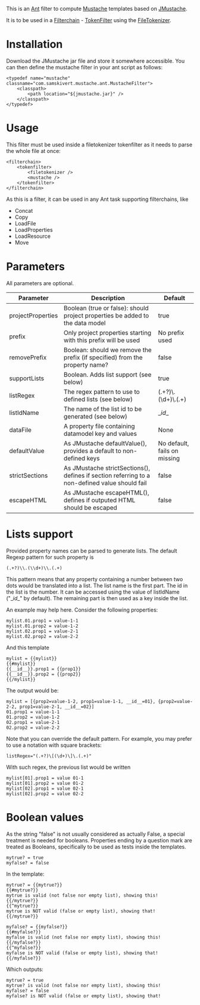 This is an [Ant](http://ant.apache.org/) filter to compute [Mustache](http://mustache.github.io/) templates based on [JMustache](https://github.com/samskivert/jmustache).

It is to be used in a [Filterchain](http://ant.apache.org/manual/Types/filterchain.html) - [TokenFilter](http://ant.apache.org/manual/Types/filterchain.html#tokenfilter) using the [FileTokenizer](http://ant.apache.org/manual/Types/filterchain.html#filetokenizer).

Installation
============

Download the JMustache jar file and store it somewhere accessible.
You can then define the mustache filter in your ant script as follows:

	<typedef name="mustache" classname="com.samskivert.mustache.ant.MustacheFilter">
		<classpath>
			<path location="${jmustache.jar}" />
		</classpath>
	</typedef>

Usage
=====

This filter must be used inside a filetokenizer tokenfilter as it needs to parse the whole file at once:

	<filterchain>
		<tokenfilter>
			<filetokenizer />
			<mustache />
		</tokenfilter>
	</filterchain>

As this is a filter, it can be used in any Ant task supporting filterchains, like
* Concat
* Copy
* LoadFile
* LoadProperties
* LoadResource
* Move

Parameters
==========

All parameters are optional.

| Parameter         | Description                                                                   | Default        |
|-------------------|-------------------------------------------------------------------------------|----------------|
| projectProperties | Boolean (true or false): should project properties be added to the data model | true           |
| prefix            | Only project properties starting with this prefix will be used                | No prefix used |
| removePrefix      | Boolean: should we remove the prefix (if specified) from the property name?   | false          |
| supportLists      | Boolean. Adds list support (see below)                                        | true           |
| listRegex         | The regex pattern to use to defined lists (see below)                   | (.+?)\\.(\\d+)\\.(.+) |
| listIdName        | The name of the list id to be generated (see below)                           | \__id__         |
| dataFile          | A property file containing datamodel key and values                           | None           |
| defaultValue      | As JMustache defaultValue(), provides a default to non-defined keys | No default, fails on missing|
| strictSections    | As JMustache strictSections(), defines if section referring to a non-defined value should fail | false |
| escapeHTML        | As JMustache escapeHTML(), defines if outputed HTML should be escaped         | false          |

Lists support
=============

Provided property names can be parsed to generate lists. The default Regexp pattern for such property is

	(.+?)\\.(\\d+)\\.(.+)

This pattern means that any property containing a number between two dots would be translated into a list.
The list name is the first part.
The id in the list is the number. It can be accessed using the value of listIdName ("\__id__" by default).
The remaining part is then used as a key inside the list.

An example may help here. Consider the following properties:

	mylist.01.prop1 = value-1-1
	mylist.01.prop2 = value-1-2
	mylist.02.prop1 = value-2-1
	mylist.02.prop2 = value-2-2
	
And this template

	mylist = {{mylist}}
	{{#mylist}}
	{{__id__}}.prop1 = {{prop1}}
	{{__id__}}.prop2 = {{prop2}}
	{{/mylist}}
	
The output would be:

	mylist = [{prop2=value-1-2, prop1=value-1-1, __id__=01}, {prop2=value-2-2, prop1=value-2-1, __id__=02}]
	01.prop1 = value-1-1
	01.prop2 = value-1-2
	02.prop1 = value-2-1
	02.prop2 = value-2-2
   
Note that you can override the default pattern. For example, you may prefer to use a notation with square brackets:

	listRegex="(.+?)\[(\d+)\]\.(.+)"

With such regex, the previous list would be written

	mylist[01].prop1 = value 01-1
	mylist[01].prop2 = value 01-2
	mylist[02].prop1 = value 02-1
	mylist[02].prop2 = value 02-2

Boolean values
==============

As the string "false" is not usually considered as actually False, a special treatment is needed for booleans.
Properties ending by a question mark are treated as Booleans, specifically to be used as tests inside the templates.

	mytrue? = true
	myfalse? = false
	
In the template:

	mytrue? = {{mytrue?}}
	{{#mytrue?}}
	mytrue is valid (not false nor empty list), showing this!
	{{/mytrue?}}
	{{^mytrue?}}
	mytrue is NOT valid (false or empty list), showing that!
	{{/mytrue?}}
	
	myfalse? = {{myfalse?}}
	{{#myfalse?}}
	myfalse is valid (not false nor empty list), showing this!
	{{/myfalse?}}
	{{^myfalse?}}
	myfalse is NOT valid (false or empty list), showing that!
	{{/myfalse?}}

Which outputs:

	mytrue? = true
	mytrue? is valid (not false nor empty list), showing this!
	myfalse? = false
	myfalse? is NOT valid (false or empty list), showing that!


